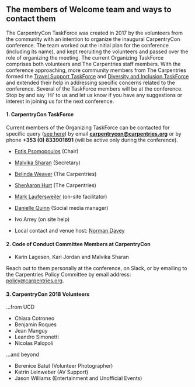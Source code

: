## The members of Welcome team and ways to contact them

The CarpentryCon TaskForce was created in 2017 by the volunteers from the community with an intention to organize the inaugural CarpentryCon conference. The team worked out the initial plan for the conference (including its name), and kept recruiting the volunteers and passed over the role of organizing the meeting. The current Organizing TaskForce comprises both volunteers and The Carpentries staff members. With the conference approaching, more community members from The Carpentries formed the [Travel Support TaskForce](https://github.com/carpentries/carpentrycon/blob/master/travel_support.md) and [Diversity and Inclusion TaskForce](https://github.com/carpentries/carpentrycon/blob/master/venue.md) and extended their help in addressing specific concerns related to the conference. Several of the TaskForce members will be at the conference. Stop by and say 'Hi' to us and let us know if you have any suggestions or interest in joining us for the next conference.

#### 1. CarpentryCon TaskForce

Current members of the Organizing TaskForce can be contacted for specific query ([see here](http://www.carpentrycon.org/#contact)) by email **carpentrycon@carpentries.org** or by phone **+353 (0) 833901891** (will be active only during the conference).

- [Fotis Psomopoulos](https://github.com/carpentries/carpentrycon/blob/master/ShortBio/TaskForce/FotisPsomopoulos-bio.md) (Chair)
- [Malvika Sharan](https://github.com/carpentries/carpentrycon/blob/master/ShortBio/TaskForce/MalvikaSharan-bio.md) (Secretary)
- [Belinda Weaver](https://github.com/carpentries/carpentrycon/blob/master/ShortBio/TaskForce/BelindaWeaver-bio.md) (The Carpentries)
- [SherAaron Hurt](https://github.com/carpentries/carpentrycon/blob/master/ShortBio/TaskForce/SherAaronHurt-bio.md) (The Carpentries)
- [Mark Laufersweiler](https://github.com/carpentries/carpentrycon/blob/master/ShortBio/TaskForce/MarkLaufersweiler-bio.md) (on-site facilitator)
- [Danielle Quinn](https://github.com/carpentries/carpentrycon/blob/master/ShortBio/TaskForce/DanielleQuinn-bio.md) (Social media manager)
- Ivo Arrey (on site help)

- Local contact and venue host: [Norman Davey](https://github.com/carpentries/carpentrycon/blob/master/ShortBio/LocalOrganizers/NormanDavey-bio.md)

#### 2. Code of Conduct Committee Members at CarpentryCon

- Karin Lagesen, Kari Jordan and Malvika Sharan

Reach out to them personally at the conference, on Slack, or by emailing to the Carpentries Policy Committee by email address: policy@carpentries.org.

#### 3. CarpentryCon 2018 Volunteers

...from UCD

- Chiara Cotroneo
- Benjamin Roques
- Jean Manguy
- Leandro Simonetti
- Nicolas Palopoli

...and beyond

- Berenice Batut (Volunteer Photographer)
- Katrin Leinweber (AV Support)
- Jason Williams (Entertainment and Unofficial Events)

